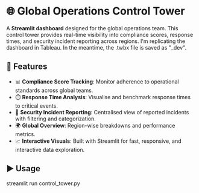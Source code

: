# 🌐 Global Operations Control Tower

A **Streamlit dashboard** designed for the global operations team. This control tower provides real-time visibility into compliance scores, response times, and security incident reporting across regions.
I'm replicating the dashboard in Tableau. In the meantime, the .twbx file is saved as "_dev".

## 🚀 Features

- 📊 **Compliance Score Tracking**: Monitor adherence to operational standards across global teams.
- ⏱️ **Response Time Analysis**: Visualise and benchmark response times to critical events.
- 🔐 **Security Incident Reporting**: Centralised view of reported incidents with filtering and categorization.
- 🌍 **Global Overview**: Region-wise breakdowns and performance metrics.
- 📈 **Interactive Visuals**: Built with Streamlit for fast, responsive, and interactive data exploration.


## ▶️ Usage
streamlit run control_tower.py




